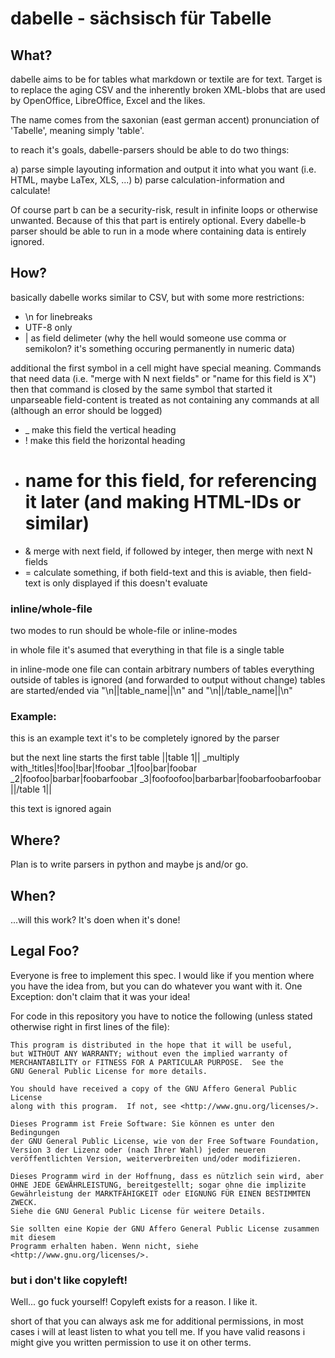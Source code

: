 # dabelle - sächsisch für Tabelle

## What?

dabelle aims to be for tables what markdown or textile are for text.
Target is to replace the aging CSV and the inherently broken XML-blobs that are used by OpenOffice, LibreOffice, Excel and the likes.

The name comes from the saxonian (east german accent) pronunciation of 'Tabelle', meaning simply 'table'.

to reach it's goals, dabelle-parsers should be able to do two things:

 a) parse simple layouting information and output it into what you want (i.e. HTML, maybe LaTex, XLS, ...)
 b) parse calculation-information and calculate!

Of course part b can be a security-risk, result in infinite loops or otherwise unwanted. Because of this that part is entirely optional.
Every dabelle-b parser should be able to run in a mode where containing data is entirely ignored.

## How?

basically dabelle works similar to CSV, but with some more restrictions:

 - \n for linebreaks
 - UTF-8 only
 - | as field delimeter (why the hell would someone use comma or semikolon? it's something occuring permanently in numeric data)

additional the first symbol in a cell might have special meaning.
Commands that need data (i.e. "merge with N next fields" or "name for this field is X") then that command is closed by the same symbol that started it
unparseable field-content is treated as not containing any commands at all (although an error should be logged)

 - \_ make this field the vertical heading
 - ! make this field the horizontal heading
 - # name for this field, for referencing it later (and making HTML-IDs or similar)
 - & merge with next field, if followed by integer, then merge with next N fields
 - = calculate something, if both field-text and this is aviable, then field-text is only displayed if this doesn't evaluate

### inline/whole-file

two modes to run should be whole-file or inline-modes

in whole file it's asumed that everything in that file is a single table

in inline-mode one file can contain arbitrary numbers of tables
everything outside of tables is ignored (and forwarded to output without change)
tables are started/ended via "\n||table\_name||\n" and "\n||/table\_name||\n"

### Example:

  this is an example text
  it's to be completely ignored by the parser
  
  but the next line starts the first table
  ||table 1||
  \_multiply with\_!titles|!foo|!bar|!foobar
  \_1|foo|bar|foobar
  \_2|foofoo|barbar|foobarfoobar
  \_3|foofoofoo|barbarbar|foobarfoobarfoobar
  ||/table 1||
  
  this text is ignored again

## Where?

Plan is to write parsers in python and maybe js and/or go.

## When?

...will this work?
It's doen when it's done!

## Legal Foo?

Everyone is free to implement this spec. I would like if you mention where you have the idea from, but you can do whatever you want with it.
One Exception: don't claim that it was your idea!

For code in this repository you have to notice the following (unless stated otherwise right in first lines of the file):

    This program is distributed in the hope that it will be useful,
    but WITHOUT ANY WARRANTY; without even the implied warranty of
    MERCHANTABILITY or FITNESS FOR A PARTICULAR PURPOSE.  See the
    GNU General Public License for more details.

    You should have received a copy of the GNU Affero General Public License
    along with this program.  If not, see <http://www.gnu.org/licenses/>.

    Dieses Programm ist Freie Software: Sie können es unter den Bedingungen
    der GNU General Public License, wie von der Free Software Foundation,
    Version 3 der Lizenz oder (nach Ihrer Wahl) jeder neueren
    veröffentlichten Version, weiterverbreiten und/oder modifizieren.

    Dieses Programm wird in der Hoffnung, dass es nützlich sein wird, aber
    OHNE JEDE GEWÄHRLEISTUNG, bereitgestellt; sogar ohne die implizite
    Gewährleistung der MARKTFÄHIGKEIT oder EIGNUNG FÜR EINEN BESTIMMTEN ZWECK.
    Siehe die GNU General Public License für weitere Details.

    Sie sollten eine Kopie der GNU Affero General Public License zusammen mit diesem
    Programm erhalten haben. Wenn nicht, siehe <http://www.gnu.org/licenses/>.

### but i don't like copyleft!

Well... go fuck yourself! Copyleft exists for a reason. I like it.

short of that you can always ask me for additional permissions, in most cases i will at least listen to what you tell me. If you have valid reasons i might give you written permission to use it on other terms.
